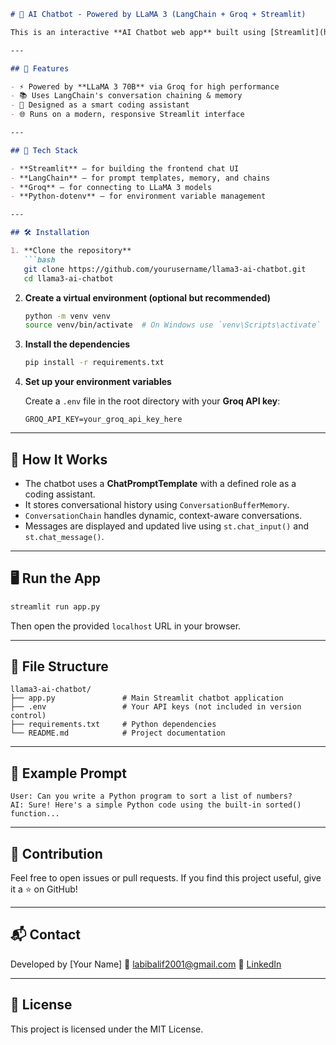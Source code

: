 

````markdown
# 🤖 AI Chatbot - Powered by LLaMA 3 (LangChain + Groq + Streamlit)

This is an interactive **AI Chatbot web app** built using [Streamlit](https://streamlit.io/), [LangChain](https://www.langchain.com/), and [Groq](https://groq.com/) models like **LLaMA 3 (70B)**. The assistant is tailored to help users with coding assignments and write **efficient, human-like code** that avoids plagiarism.

---

## 🚀 Features

- ⚡ Powered by **LLaMA 3 70B** via Groq for high performance
- 📚 Uses LangChain's conversation chaining & memory
- 🧠 Designed as a smart coding assistant
- 🌐 Runs on a modern, responsive Streamlit interface

---

## 🧰 Tech Stack

- **Streamlit** – for building the frontend chat UI
- **LangChain** – for prompt templates, memory, and chains
- **Groq** – for connecting to LLaMA 3 models
- **Python-dotenv** – for environment variable management

---

## 🛠️ Installation

1. **Clone the repository**
   ```bash
   git clone https://github.com/yourusername/llama3-ai-chatbot.git
   cd llama3-ai-chatbot
````

2. **Create a virtual environment (optional but recommended)**

   ```bash
   python -m venv venv
   source venv/bin/activate  # On Windows use `venv\Scripts\activate`
   ```

3. **Install the dependencies**

   ```bash
   pip install -r requirements.txt
   ```

4. **Set up your environment variables**

   Create a `.env` file in the root directory with your **Groq API key**:

   ```
   GROQ_API_KEY=your_groq_api_key_here
   ```

---

## 🧠 How It Works

* The chatbot uses a **ChatPromptTemplate** with a defined role as a coding assistant.
* It stores conversational history using `ConversationBufferMemory`.
* `ConversationChain` handles dynamic, context-aware conversations.
* Messages are displayed and updated live using `st.chat_input()` and `st.chat_message()`.

---

## 🖥️ Run the App

```bash
streamlit run app.py
```

Then open the provided `localhost` URL in your browser.

---

## 📁 File Structure

```
llama3-ai-chatbot/
├── app.py               # Main Streamlit chatbot application
├── .env                 # Your API keys (not included in version control)
├── requirements.txt     # Python dependencies
└── README.md            # Project documentation
```

---

## 📌 Example Prompt

```
User: Can you write a Python program to sort a list of numbers?
AI: Sure! Here's a simple Python code using the built-in sorted() function...
```

---

## 🤝 Contribution

Feel free to open issues or pull requests. If you find this project useful, give it a ⭐ on GitHub!

---

## 📬 Contact

Developed by \[Your Name]
📧 [labibalif2001@gmail.com](mailto:labibalif2001@gmail.com)
🔗 [LinkedIn](https://www.linkedin.com/in/labibul-ahsan-alif-b70974291/?originalSubdomain=bd)

---

## 📜 License

This project is licensed under the MIT License.


